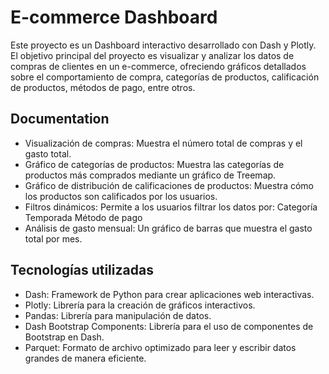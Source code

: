 
# E-commerce Dashboard

Este proyecto es un Dashboard interactivo desarrollado con Dash y Plotly. El objetivo principal del proyecto es visualizar y analizar los datos de compras de clientes en un e-commerce, ofreciendo gráficos detallados sobre el comportamiento de compra, categorías de productos, calificación de productos, métodos de pago, entre otros. 

## Documentation
- Visualización de compras: Muestra el número total de compras y el gasto total.
- Gráfico de categorías de productos: Muestra las categorías de productos más comprados mediante un gráfico de Treemap.
- Gráfico de distribución de calificaciones de productos: Muestra cómo los productos son calificados por los usuarios.
- Filtros dinámicos: Permite a los usuarios filtrar los datos por:
Categoría
Temporada
Método de pago
- Análisis de gasto mensual: Un gráfico de barras que muestra el gasto total por mes.

## Tecnologías utilizadas
- Dash: Framework de Python para crear aplicaciones web interactivas.
- Plotly: Librería para la creación de gráficos interactivos.
- Pandas: Librería para manipulación de datos.
- Dash Bootstrap Components: Librería para el uso de componentes de Bootstrap en Dash.
- Parquet: Formato de archivo optimizado para leer y escribir datos grandes de manera eficiente.


